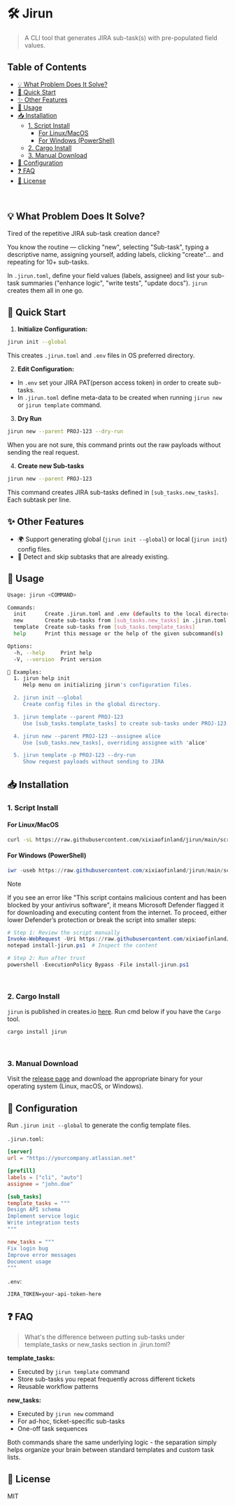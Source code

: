 # 🛠️ Jirun

>A CLI tool that generates JIRA sub-task(s) with pre-populated field values.

## Table of Contents
- [💡 What Problem Does It Solve?](#-what-problem-does-it-solve)
- [🚀 Quick Start](#-quick-start)
- [✨ Other Features](#-other-features)
- [🚀 Usage](#-usage)
- [📥 Installation](#-installation)
  - [1. Script Install](#1-script-install)
    - [For Linux/MacOS](#for-linuxmacos)
    - [For Windows (PowerShell)](#for-windows-powershell)
  - [2. Cargo Install](#2-cargo-install)
  - [3. Manual Download](#3-manual-download)
- [🧰 Configuration](#-configuration)
- [❓ FAQ](#-faq)
- [📄 License](#-license)

<br>

## 💡 What Problem Does It Solve?

Tired of the repetitive JIRA sub-task creation dance?

You know the routine — clicking "new", selecting "Sub-task", typing a
descriptive name, assigning yourself, adding labels, clicking "create"... and
repeating for 10+ sub-tasks.

In `.jirun.toml`, define your field values (labels, assignee) and list your sub-task
summaries ("enhance logic", "write tests", "update docs"). `jirun` creates them
all in one go.

## 🚀 Quick Start
1. **Initialize Configuration:**

```bash
jirun init --global
```

This creates `.jirun.toml` and `.env` files in OS preferred directory.

2. **Edit Configuration:**

- In `.env` set your JIRA PAT(person access token) in order to create sub-tasks.
- In `.jirun.toml` define meta-data to be created when running `jirun new` or `jirun template` command.

3. **Dry Run**

```bash
jirun new --parent PROJ-123 --dry-run
```

When you are not sure, this command prints out the raw payloads without sending
the real request.

4. **Create new Sub-tasks**

```bash
jirun new --parent PROJ-123

```

This command creates JIRA sub-tasks defined in `[sub_tasks.new_tasks]`. Each
subtask per line.

## ✨ Other Features

- 🌍 Support generating global (`jirun init --global`) or local (`jirun init`) config files.
- 🔐 Detect and skip subtasks that are already existing.

## 🚀 Usage

```sh
Usage: jirun <COMMAND>

Commands:
  init      Create .jirun.toml and .env (defaults to the local directory)
  new       Create sub-tasks from [sub_tasks.new_tasks] in .jirun.toml
  template  Create sub-tasks from [sub_tasks.template_tasks]
  help      Print this message or the help of the given subcommand(s)

Options:
  -h, --help     Print help
  -V, --version  Print version

📘 Examples:
  1. jirun help init
     Help menu on initializing jirun's configuration files.

  2. jirun init --global
     Create config files in the global directory.

  3. jirun template --parent PROJ-123
     Use [sub_tasks.template_tasks] to create sub-tasks under PROJ-123

  4. jirun new --parent PROJ-123 --assignee alice
     Use [sub_tasks.new_tasks], overriding assignee with 'alice'

  5. jirun template -p PROJ-123 --dry-run
     Show request payloads without sending to JIRA
```

## 📥 Installation

### 1. Script Install

#### For Linux/MacOS

```bash
curl -sL https://raw.githubusercontent.com/xixiaofinland/jirun/main/scripts/install-jirun.sh | bash
```

#### For Windows (PowerShell)

```ps1
iwr -useb https://raw.githubusercontent.com/xixiaofinland/jirun/main/scripts/install-jirun.ps1 | iex
```

> [!NOTE]
> If you see an error like "This script contains malicious content and has been
> blocked by your antivirus software", it means Microsoft Defender flagged it
> for downloading and executing content from the internet. To proceed, either
> lower Defender’s protection or break the script into smaller steps:

```ps1
# Step 1: Review the script manually
Invoke-WebRequest -Uri https://raw.githubusercontent.com/xixiaofinland/jirun/main/scripts/install-jirun.ps1 -OutFile install-jirun.ps1
notepad install-jirun.ps1  # Inspect the content

# Step 2: Run after trust
powershell -ExecutionPolicy Bypass -File install-jirun.ps1
```

<br>

### 2. Cargo Install

`jirun` is published in creates.io [here](https://crates.io/crates/jirun).
Run cmd below if you have the `Cargo` tool.

```bash
cargo install jirun
```

<br>

### 3. Manual Download

Visit the [release page](https://github.com/xixiaofinland/jirun/releases/latest) and download the appropriate binary for your operating system (Linux, macOS, or Windows).

## 🧰 Configuration

Run `.jirun init --global` to generate the config template files.

`.jirun.toml`:

```toml
[server]
url = "https://yourcompany.atlassian.net"

[prefill]
labels = ["cli", "auto"]
assignee = "john.doe"

[sub_tasks]
template_tasks = """
Design API schema
Implement service logic
Write integration tests
"""

new_tasks = """
Fix login bug
Improve error messages
Document usage
"""
```

`.env`:

```env
JIRA_TOKEN=your-api-token-here
```

## ❓ FAQ

> What's the difference between putting sub-tasks under template_tasks or
> new_tasks section in .jirun.toml?

**template_tasks:**

- Executed by `jirun template` command
- Store sub-tasks you repeat frequently across different tickets
- Reusable workflow patterns

**new_tasks:**

- Executed by `jirun new` command
- For ad-hoc, ticket-specific sub-tasks
- One-off task sequences

Both commands share the same underlying logic - the separation simply helps
organize your brain between standard templates and custom task lists.

## 📄 License

MIT
